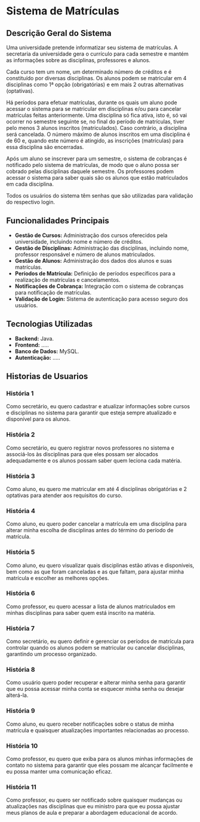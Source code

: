 # Sistema de Matrículas

## Descrição Geral do Sistema
Uma universidade pretende informatizar seu sistema de matrículas. A secretaria da universidade gera o currículo para cada semestre e mantém as informações sobre as disciplinas, professores e alunos.

Cada curso tem um nome, um determinado número de créditos e é constituído por diversas disciplinas. Os alunos podem se matricular em 4 disciplinas como 1ª opção (obrigatórias) e em mais 2 outras alternativas (optativas).

Há períodos para efetuar matrículas, durante os quais um aluno pode acessar o sistema para se matricular em disciplinas e/ou para cancelar matrículas feitas anteriormente. Uma disciplina só fica ativa, isto é, só vai ocorrer no semestre seguinte se, no final do período de matrículas, tiver pelo menos 3 alunos inscritos (matriculados). Caso contrário, a disciplina será cancelada. O número máximo de alunos inscritos em uma disciplina é de 60 e, quando este número é atingido, as inscrições (matrículas) para essa disciplina são encerradas.

Após um aluno se inscrever para um semestre, o sistema de cobranças é notificado pelo sistema de matrículas, de modo que o aluno possa ser cobrado pelas disciplinas daquele semestre. Os professores podem acessar o sistema para saber quais são os alunos que estão matriculados em cada disciplina.

Todos os usuários do sistema têm senhas que são utilizadas para validação do respectivo login.

## Funcionalidades Principais
- **Gestão de Cursos:** Administração dos cursos oferecidos pela universidade, incluindo nome e número de créditos.
- **Gestão de Disciplinas:** Administração das disciplinas, incluindo nome, professor responsável e número de alunos matriculados.
- **Gestão de Alunos:** Administração dos dados dos alunos e suas matrículas.
- **Períodos de Matrícula:** Definição de períodos específicos para a realização de matrículas e cancelamentos.
- **Notificações de Cobrança:** Integração com o sistema de cobranças para notificação de matrículas.
- **Validação de Login:** Sistema de autenticação para acesso seguro dos usuários.

## Tecnologias Utilizadas
- **Backend:** Java.
- **Frontend:** .....
- **Banco de Dados:** MySQL.
- **Autenticação:** .....

## Historias de Usuarios

### História 1

Como secretário, eu quero cadastrar e atualizar informações sobre cursos e disciplinas no sistema para garantir que esteja sempre atualizado e disponível para os alunos.

### História 2

Como secretário, eu quero registrar novos professores no sistema e associá-los às disciplinas para que eles possam ser alocados adequadamente e os alunos possam saber quem leciona cada matéria. 

### História 3

Como aluno, eu quero me matricular em até 4 disciplinas obrigatórias e 2 optativas para atender aos requisitos do curso.

### História 4

Como aluno, eu quero poder cancelar a matrícula em uma disciplina para alterar minha escolha de disciplinas antes do término do período de matrícula.

### História 5

Como aluno, eu quero visualizar quais disciplinas estão ativas e disponíveis, bem como as que foram canceladas e as que faltam, para ajustar minha matrícula e escolher as melhores opções.

### História 6

Como professor, eu quero acessar a lista de alunos matriculados em minhas disciplinas para saber quem está inscrito na matéria.

### História 7

Como secretário, eu quero definir e gerenciar os períodos de matrícula para controlar quando os alunos podem se matricular ou cancelar disciplinas, garantindo um processo organizado.

### História 8
Como usuário quero poder recuperar e alterar minha senha para garantir que eu possa acessar minha conta se esquecer minha senha ou desejar alterá-la.

### História 9

Como aluno, eu quero receber notificações sobre o status de minha matrícula e quaisquer atualizações importantes relacionadas ao processo.

### História 10

Como professor, eu quero que exiba para os alunos minhas informações de contato no sistema para garantir que eles possam me alcançar facilmente e eu possa manter uma comunicação eficaz.

### História 11

Como professor, eu quero ser notificado sobre quaisquer mudanças ou atualizações nas disciplinas que eu ministro para que eu possa ajustar meus planos de aula e preparar a abordagem educacional de acordo.
